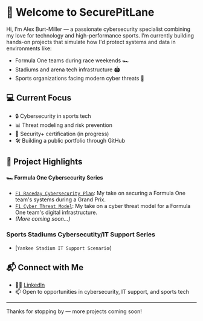 # 🏁 Welcome to SecurePitLane

Hi, I’m Alex Burt-Miller — a passionate cybersecurity specialist combining my love for technology and high-performance sports. I’m currently building hands-on projects that simulate how I'd protect systems and data in environments like:

- Formula One teams during race weekends 🏎️
- Stadiums and arena tech infrastructure 🏟️
- Sports organizations facing modern cyber threats 🔐

## 💻 Current Focus

- 🔒 Cybersecurity in sports tech
- 📊 Threat modeling and risk prevention
- 🧪 Security+ certification (in progress)
- 🛠️ Building a public portfolio through GitHub

## 🧠 Project Highlights
#### 🏎️ Formula One Cybersecurity Series

- [`F1 Raceday Cybersecurity Plan`](https://github.com/SecurePitLane/F1-Raceday-Cybersecurity-Plan): My take on securing a Formula One team's systems during a Grand Prix.
- [`F1 Cyber Threat Model`](https://github.com/SecurePitLane/f1-cyber-threat-model): My take on a cyber threat model for a Formula One team's digital infrastructure.
- *(More coming soon...)*

### Sports Stadiums Cybersecutity/IT Support Series
- [`Yankee Stadium IT Support Scenario`(

## 📬 Connect with Me

- 🧑‍💼 [LinkedIn](https://www.linkedin.com/in/alex-burt-miller/)
- 📫 Open to opportunities in cybersecurity, IT support, and sports tech

---

Thanks for stopping by — more projects coming soon!

<!--
**SecurePitLane/SecurePitLane** is a ✨ _special_ ✨ repository because its `README.md` (this file) appears on your GitHub profile.

Here are some ideas to get you started:

- 🔭 I’m currently working on ...
- 🌱 I’m currently learning ...
- 👯 I’m looking to collaborate on ...
- 🤔 I’m looking for help with ...
- 💬 Ask me about ...
- 📫 How to reach me: ...
- 😄 Pronouns: ...
- ⚡ Fun fact: ..
-->
